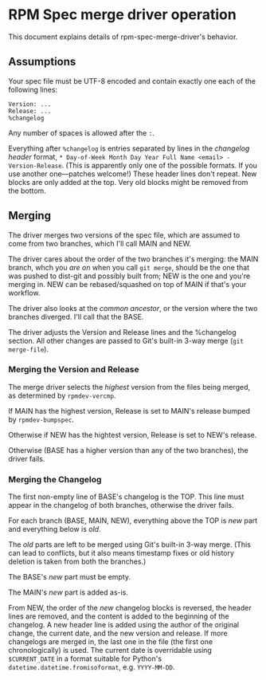 # RPM Spec merge driver operation

This document explains details of rpm-spec-merge-driver's
behavior.


## Assumptions

Your spec file must be UTF-8 encoded
and contain exactly one each of the following lines:

```
Version: ...
Release: ...
%changelog
```

Any number of spaces is allowed after the `:`.

Everything after `%changelog` is entries separated by lines in the
*changelog header* format,
`* Day-of-Week Month Day Year Full Name <email> - Version-Release`.
(This is apparently only one of the possible formats.
If you use another one—patches welcome!)
These header lines don't repeat.
New blocks are only added at the top.
Very old blocks might be removed from the bottom.


## Merging

The driver merges two versions of the spec file,
which are assumed to come from two branches,
which I'll call MAIN and NEW.

The driver cares about the order of the two branches it's merging:
the MAIN branch, whch you *are on* when you call `git merge`,
should be the one that was pushed to dist-git and possibly  built from;
NEW is the one and you're merging in.
NEW can be rebased/squashed on top of MAIN if that's your workflow.

The driver also looks at the *common ancestor*,
or the version where the two branches diverged.
I'll call that the BASE.

The driver adjusts the Version and Release lines and the %changelog section.
All other changes are passed to Git's built-in 3-way merge (`git merge-file`).


### Merging the Version and Release

The merge driver selects the *highest* version from the files being merged,
as determined by `rpmdev-vercmp`.

If MAIN has the highest version,
Release is set to MAIN's release bumped by `rpmdev-bumpspec`.

Otherwise if NEW has the hightest version, Release is set to NEW's release.

Otherwise (BASE has a higher version than any of the two branches),
the driver fails.


### Merging the Changelog

The first non-empty line of BASE's changelog is the TOP.
This line must appear in the changelog of both branches,
otherwise the driver fails.

For each branch (BASE, MAIN, NEW),
everything above the TOP is *new* part and everything below is *old*.

The *old* parts are left to be merged using Git's built-in 3-way merge.
(This can lead to conflicts,
but it also means timestamp fixes or old history deletion
is taken from both the branches.)

The BASE's *new* part must be empty.

The MAIN's *new* part is added as-is.

From NEW, the order of the *new* changelog blocks is reversed,
the header lines are removed,
and the content is added to the beginning of the changelog.
A new header line is added using the author of the original change,
the current date, and the new version and release.
If more changelogs are merged in, the last one in the file
(the first one chronologically) is used.
The current date is overridable using `$CURRENT_DATE` in a format
suitable for Python's `datetime.datetime.fromisoformat`, e.g.
`YYYY-MM-DD`.
